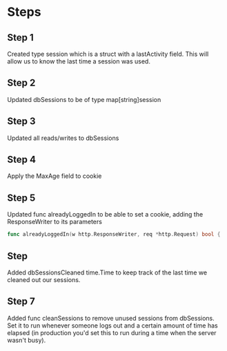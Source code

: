 # Steps

## Step 1

Created type session which is a struct with a lastActivity field. This will allow us to know the last time a session was used.

## Step 2

Updated dbSessions to be of type map[string]session

## Step 3

Updated all reads/writes to dbSessions

## Step 4

Apply the MaxAge field to cookie

## Step 5

Updated func alreadyLoggedIn to be able to set a cookie, adding the ResponseWriter to its parameters

```go
func alreadyLoggedIn(w http.ResponseWriter, req *http.Request) bool {
```

## Step

Added dbSessionsCleaned time.Time to keep track of the last time we cleaned out our sessions.

## Step 7

Added func cleanSessions to remove unused sessions from dbSessions. Set it to run whenever someone logs out and a certain amount of time has elapsed (in production you'd set this to run during a time when the server wasn't busy).
